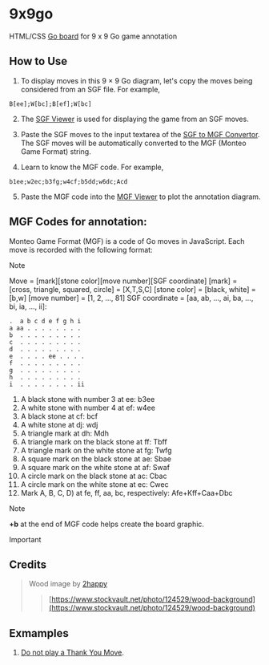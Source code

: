 # 9x9go
HTML/CSS [Go board](https://kietpawpan.github.io/9x9go/) for 9 x 9 Go game annotation

## How to Use
1. To display moves in this 9 &times; 9 Go diagram, let's copy the moves being considered   from an SGF file. For example,
```
B[ee];W[bc];B[ef];W[bc]
```
2. The [SGF Viewer](https://kietpawpan.github.io/9x9go/SGFviewer.html) is used for displaying the game from an SGF moves.
3. Paste the SGF moves to the input textarea of the [SGF to MGF Convertor](https://kietpawpan.github.io/9x9go/mgf.html). The SGF moves will be automatically converted to the MGF (Monteo Game Format) string.

4. Learn to know the MGF code. For example,
```
b1ee;w2ec;b3fg;w4cf;b5dd;w6dc;Acd
```
5. Paste the MGF code into the [MGF Viewer](https://kietpawpan.github.io/9x9go/MGFviewer.html) to plot the annotation diagram.
   
## MGF Codes for annotation:
Monteo Game Format (MGF) is a code of Go moves in JavaScript. Each move is recorded with the following format:
> [!NOTE]  
> Move = [mark][stone color][move number][SGF coordinate]
> [mark] = [cross, triangle, squared, circle] = [X,T,S,C]
> [stone color] = [black, white] = [b,w]
> [move number] = [1, 2, ..., 81]
> SGF coordinate = [aa, ab, ..., ai, ba, ..., bi, ia, ..., ii]:

```
.  a b c d e f g h i
a aa . . . . . . . .
b  . . . . . . . . .
c  . . . . . . . . .
d  . . . . . . . . .
e  . . . . ee . . . .
f  . . . . . . . . .
g  . . . . . . . . .
h  . . . . . . . . .
i  . . . . . . . . ii 
```
1. A black stone with number 3 at ee: b3ee
2. A white stone with number 4 at ef: w4ee
3. A black stone at cf: bcf
4. A white stone at dj: wdj
5. A triangle mark at dh: Mdh
6. A triangle mark on the black stone at ff: Tbff
7. A triangle mark on the white stone at fg: Twfg
8. A square mark on the black stone at ae: Sbae
9. A square mark on the white stone at af: Swaf
10. A circle mark on the black stone at ac: Cbac
11. A circle mark on the white stone at ec: Cwec
12. Mark A, B, C, D) at fe, ff, aa, bc, respectively: Afe+Kff+Caa+Dbc

> [!NOTE]  
> __+b__ at the end of MGF code helps create the board graphic.

> [!IMPORTANT]  
> ## Credits
> > Wood image by [2happy](https://www.stockvault.net/user/profile/87395)
> > > [https://www.stockvault.net/photo/124529/wood-background](https://www.stockvault.net/photo/124529/wood-background) 
  
## Exmamples
1. [Do not play a Thank You Move](https://kietpawpan.github.io/9x9go/c001ThankYou.html).

